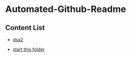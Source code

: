 # Automated-Github-Readme

## Content List

<!-- Projects start -->
- [dsa2](/Akash20x/Automated-Github-Readme/tree/main/dsa2)

- [start this folder](/Akash20x/Automated-Github-Readme/tree/main/start%20this%20folder)
<!-- Projects end -->

